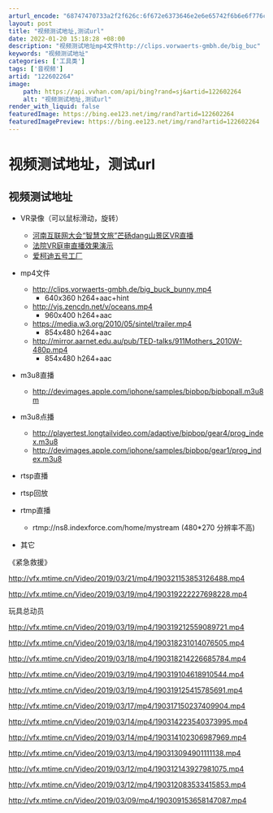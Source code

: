 ```yaml
---
arturl_encode: "68747470733a2f2f626c:6f672e6373646e2e6e65742f6b6e6f776c6564676562616f2f:61727469636c652f64657461696c732f313232363032323634"
layout: post
title: "视频测试地址,测试url"
date: 2022-01-20 15:18:28 +08:00
description: "视频测试地址​mp4文件http://clips.vorwaerts-gmbh.de/big_buc"
keywords: "视频测试地址"
categories: ['工具类']
tags: ['音视频']
artid: "122602264"
image:
    path: https://api.vvhan.com/api/bing?rand=sj&artid=122602264
    alt: "视频测试地址,测试url"
render_with_liquid: false
featuredImage: https://bing.ee123.net/img/rand?artid=122602264
featuredImagePreview: https://bing.ee123.net/img/rand?artid=122602264
---
```


# 视频测试地址，测试url

## 视频测试地址​

* VR录像（可以鼠标滑动，旋转）

  + [河南互联网大会“智慧文旅”芒砀dang山景区VR直播](https://www.hosvr.cn/vods/371?from=timeline)
  + [法院VR庭审直播效果演示](https://www.hosvr.cn/vods/563)
  + [爱柯迪五号工厂](https://player.hosvr.cn/hossky/xuhu/vod/V21621934749711)
* mp4文件

  + http://clips.vorwaerts-gmbh.de/big_buck_bunny.mp4
    - 640x360 h264+aac+hint
  + http://vjs.zencdn.net/v/oceans.mp4
    - 960x400 h264+aac
  + https://media.w3.org/2010/05/sintel/trailer.mp4
    - 854x480 h264+aac
  + http://mirror.aarnet.edu.au/pub/TED-talks/911Mothers_2010W-480p.mp4
    - 854x480 h264+aac
* m3u8直播

  + http://devimages.apple.com/iphone/samples/bipbop/bipbopall.m3u8m
* m3u8点播

  + http://playertest.longtailvideo.com/adaptive/bipbop/gear4/prog_index.m3u8
  + http://devimages.apple.com/iphone/samples/bipbop/gear1/prog_index.m3u8
* rtsp直播
* rtsp回放
* rtmp直播

  + rtmp://ns8.indexforce.com/home/mystream (480*270 分辨率不高)
* 其它

《紧急救援》
  
http://vfx.mtime.cn/Video/2019/03/21/mp4/190321153853126488.mp4
  
http://vfx.mtime.cn/Video/2019/03/19/mp4/190319222227698228.mp4

玩具总动员
  
http://vfx.mtime.cn/Video/2019/03/19/mp4/190319212559089721.mp4
  
http://vfx.mtime.cn/Video/2019/03/18/mp4/190318231014076505.mp4
  
http://vfx.mtime.cn/Video/2019/03/18/mp4/190318214226685784.mp4
  
http://vfx.mtime.cn/Video/2019/03/19/mp4/190319104618910544.mp4
  
http://vfx.mtime.cn/Video/2019/03/19/mp4/190319125415785691.mp4
  
http://vfx.mtime.cn/Video/2019/03/17/mp4/190317150237409904.mp4
  
http://vfx.mtime.cn/Video/2019/03/14/mp4/190314223540373995.mp4
  
http://vfx.mtime.cn/Video/2019/03/14/mp4/190314102306987969.mp4
  
http://vfx.mtime.cn/Video/2019/03/13/mp4/190313094901111138.mp4
  
http://vfx.mtime.cn/Video/2019/03/12/mp4/190312143927981075.mp4
  
http://vfx.mtime.cn/Video/2019/03/12/mp4/190312083533415853.mp4
  
http://vfx.mtime.cn/Video/2019/03/09/mp4/190309153658147087.mp4